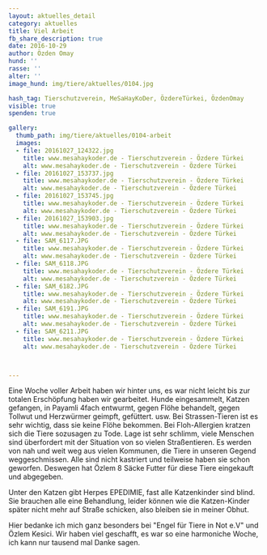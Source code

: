 ```yaml
---
layout: aktuelles_detail
category: aktuelles
title: Viel Arbeit
fb_share_description: true
date: 2016-10-29
author: Özden Omay
hund: ''
rasse: ''
alter: ''
image_hund: img/tiere/aktuelles/0104.jpg

hash_tag: Tierschutzverein, MeSaHayKoDer, ÖzdereTürkei, ÖzdenOmay
visible: true
spenden: true

gallery:
  thumb_path: img/tiere/aktuelles/0104-arbeit
  images:
  - file: 20161027_124322.jpg
    title: www.mesahaykoder.de - Tierschutzverein - Özdere Türkei
    alt: www.mesahaykoder.de - Tierschutzverein - Özdere Türkei
  - file: 20161027_153737.jpg
    title: www.mesahaykoder.de - Tierschutzverein - Özdere Türkei
    alt: www.mesahaykoder.de - Tierschutzverein - Özdere Türkei
  - file: 20161027_153745.jpg
    title: www.mesahaykoder.de - Tierschutzverein - Özdere Türkei
    alt: www.mesahaykoder.de - Tierschutzverein - Özdere Türkei
  - file: 20161027_153903.jpg
    title: www.mesahaykoder.de - Tierschutzverein - Özdere Türkei
    alt: www.mesahaykoder.de - Tierschutzverein - Özdere Türkei
  - file: SAM_6117.JPG
    title: www.mesahaykoder.de - Tierschutzverein - Özdere Türkei
    alt: www.mesahaykoder.de - Tierschutzverein - Özdere Türkei
  - file: SAM_6118.JPG
    title: www.mesahaykoder.de - Tierschutzverein - Özdere Türkei
    alt: www.mesahaykoder.de - Tierschutzverein - Özdere Türkei
  - file: SAM_6182.JPG
    title: www.mesahaykoder.de - Tierschutzverein - Özdere Türkei
    alt: www.mesahaykoder.de - Tierschutzverein - Özdere Türkei
  - file: SAM_6191.JPG
    title: www.mesahaykoder.de - Tierschutzverein - Özdere Türkei
    alt: www.mesahaykoder.de - Tierschutzverein - Özdere Türkei
  - file: SAM_6211.JPG
    title: www.mesahaykoder.de - Tierschutzverein - Özdere Türkei
    alt: www.mesahaykoder.de - Tierschutzverein - Özdere Türkei



---
```


Eine Woche voller Arbeit haben wir hinter uns, es war nicht leicht bis zur totalen Erschöpfung haben wir gearbeitet.
Hunde eingesammelt, Katzen gefangen, in Payamli 4fach entwurmt, gegen Flöhe behandelt, gegen Tollwut und Herzwürmer geimpft, gefüttert. usw.
Bei Strassen-Tieren ist es sehr wichtig, dass sie keine Flöhe bekommen. Bei Floh-Allergien kratzen sich die Tiere sozusagen zu Tode.
Lage ist sehr schlimm, viele Menschen sind überfordert mit der Situation von so vielen Straßentieren.
Es werden von nah und weit weg aus vielen Kommunen, die Tiere in unseren Gegend weggeschmissen. Alle sind nicht kastriert und teilweise haben sie schon geworfen.
Deswegen hat Özlem 8 Säcke Futter für diese Tiere eingekauft und abgegeben.

Unter den Katzen gibt Herpes EPEDIMIE, fast alle Katzenkinder sind blind. Sie brauchen alle eine Behandlung, leider können wie die Katzen-Kinder später nicht mehr auf Straße schicken, also bleiben sie in meiner Obhut.

Hier bedanke ich mich ganz besonders bei "Engel für Tiere in Not e.V" und Özlem Kesici.
Wir haben viel geschafft, es war so eine harmoniche Woche, ich kann nur tausend mal Danke sagen.
